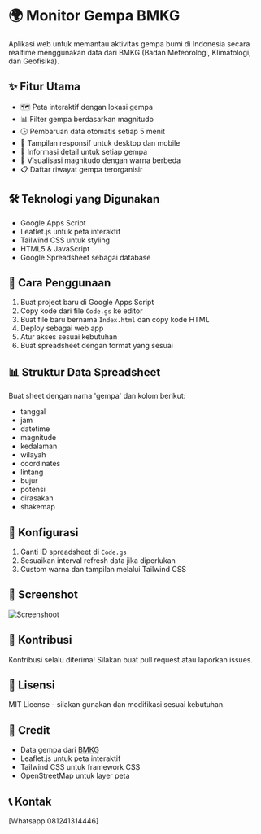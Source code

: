 # 🌍 Monitor Gempa BMKG

Aplikasi web untuk memantau aktivitas gempa bumi di Indonesia secara realtime menggunakan data dari BMKG (Badan Meteorologi, Klimatologi, dan Geofisika).

## ✨ Fitur Utama

- 🗺️ Peta interaktif dengan lokasi gempa
- 📊 Filter gempa berdasarkan magnitudo
- 🕒 Pembaruan data otomatis setiap 5 menit
- 📱 Tampilan responsif untuk desktop dan mobile
- 📍 Informasi detail untuk setiap gempa
- 🎨 Visualisasi magnitudo dengan warna berbeda
- 📋 Daftar riwayat gempa terorganisir

## 🛠️ Teknologi yang Digunakan

- Google Apps Script
- Leaflet.js untuk peta interaktif
- Tailwind CSS untuk styling
- HTML5 & JavaScript
- Google Spreadsheet sebagai database

## 📝 Cara Penggunaan

1. Buat project baru di Google Apps Script
2. Copy kode dari file `Code.gs` ke editor
3. Buat file baru bernama `Index.html` dan copy kode HTML
4. Deploy sebagai web app
5. Atur akses sesuai kebutuhan
6. Buat spreadsheet dengan format yang sesuai

## 📊 Struktur Data Spreadsheet

Buat sheet dengan nama 'gempa' dan kolom berikut:
- tanggal
- jam
- datetime
- magnitude
- kedalaman
- wilayah
- coordinates
- lintang
- bujur
- potensi
- dirasakan
- shakemap

## 🔧 Konfigurasi

1. Ganti ID spreadsheet di `Code.gs`
2. Sesuaikan interval refresh data jika diperlukan
3. Custom warna dan tampilan melalui Tailwind CSS

## 📱 Screenshot
![Screenshoot]([https://example.com/path/to/image.png](https://blog.classy.id/upload/gambar_berita/5927473f11cd6b36dda50e2d3bfb6939_20241122220041.png))

## 🤝 Kontribusi

Kontribusi selalu diterima! Silakan buat pull request atau laporkan issues.

## 📄 Lisensi

MIT License - silakan gunakan dan modifikasi sesuai kebutuhan.

## 🙏 Credit

- Data gempa dari [BMKG](https://data.bmkg.go.id/)
- Leaflet.js untuk peta interaktif
- Tailwind CSS untuk framework CSS
- OpenStreetMap untuk layer peta

## 📞 Kontak

[Whatsapp 081241314446]
